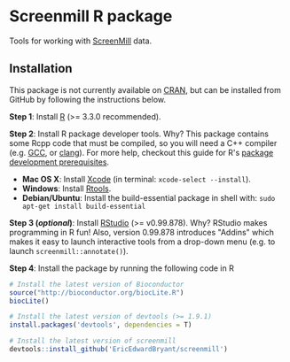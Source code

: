 # Screenmill R package

Tools for working with [ScreenMill](http://www.rothsteinlab.com/tools/screen_mill/cm_engine) data.

## Installation

This package is not currently available on [CRAN](https://cran.r-project.org), but can be installed from GitHub by following the instructions below.

**Step 1**: Install [R](https://cloud.r-project.org) (>= 3.3.0 recommended).

**Step 2**: Install R package developer tools. Why? This package contains some Rcpp code that must be compiled, so you will need a C++ compiler (e.g. [GCC](https://gcc.gnu.org), or [clang](http://clang.llvm.org)). For more help, checkout this guide for R's [package development prerequisites](https://support.rstudio.com/hc/en-us/articles/200486498-Package-Development-Prerequisites).

- **Mac OS X**: Install [Xcode](https://developer.apple.com/xcode/) (in terminal: `xcode-select --install`).
- **Windows**: Install [Rtools](https://cran.r-project.org/bin/windows/Rtools/).
- **Debian/Ubuntu**: Install the build-essential package in shell with: `sudo apt-get install build-essential`

**Step 3 (*optional*)**: Install [RStudio](https://www.rstudio.com) (>= v0.99.878). Why? RStudio makes programming in R fun! Also, version 0.99.878 introduces "Addins" which makes it easy to launch interactive tools from a drop-down menu (e.g. to launch `screenmill::annotate()`).

**Step 4**: Install the package by running the following code in R

```r
# Install the latest version of Bioconductor
source("http://bioconductor.org/biocLite.R")
biocLite()

# Install the latest version of devtools (>= 1.9.1)
install.packages('devtools', dependencies = T)

# Install the latest version of screenmill
devtools::install_github('EricEdwardBryant/screenmill')
```
